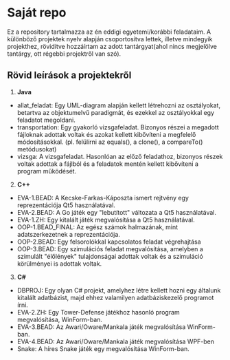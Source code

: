 # Saját repo

Ez a repository tartalmazza az én eddigi egyetemi/korábbi feladataim. A különböző projektek nyelv alapján csoportosítva lettek, illetve mindegyik projekthez, rövidítve hozzáírtam az adott tantárgyat(ahol nincs megjelölve tantárgy, ott régebbi projektről van szó).

## Rövid leírások a projektekről

1. **Java**
 - allat_feladat: Egy UML-diagram alapján kellett létrehozni az osztályokat, betartva az objektumelvű paradigmát, és ezekkel az osztályokkal egy feladatot megoldani.
 - transportation: Egy gyakorló vizsgafeladat. Bizonyos részei a megadott fájloknak adottak voltak és azokat kellett kibővíteni a megfelelő módosításokkal. (pl. felülírni az equals(), a clone(), a compareTo() metódusokat)
 - vizsga: A vizsgafeladat. Hasonlóan az előző feladathoz, bizonyos részek voltak adottak a fájlból és a feladatok mentén kellett kibővíteni a program működését.
2. **C++**
 - EVA-1.BEAD: A Kecske-Farkas-Káposzta ismert rejtvény egy reprezentációja Qt5 használatával.
 - EVA-2.BEAD: A Go játék egy "lebutított" változata a Qt5 használatával.
 - EVA-1.ZH: Egy kitalált játék megvalósítása a Qt5 használatával.
 - OOP-1.BEAD_FINAL: Az egész számok halmazának, mint adatszerkezetnek a reprezentációja.
 - OOP-2.BEAD: Egy felsorolókkal kapcsolatos feladat végrehajtása
 - OOP-3.BEAD: Egy szimulációs feladat megvalósítása, amelyben a szimulált "élőlények" tulajdonságai adottak voltak és a szimuláció körülményei is adottak voltak.
3. **C#**
 - DBPROJ: Egy olyan C# projekt, amelyhez létre kellett hozni egy általunk kitalált adatbázist, majd ehhez valamilyen adatbáziskezelő programot írni.
 - EVA-2.ZH: Egy Tower-Defense játékhoz hasonló program megvalósítása, WinForm-ban.
 - EVA-3.BEAD: Az Awari/Oware/Mankala játék megvalósítása WinForm-ban.
 - EVA-4.BEAD: Az Awari/Oware/Mankala játék megvalósítása WPF-ben
 - Snake: A híres Snake játék egy megvalósítása WinForm-ban.
